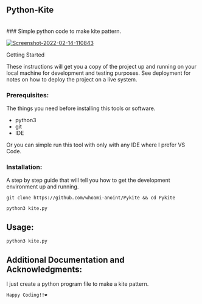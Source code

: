 ## Python-Kite
<br>
### Simple python code to make kite pattern.

<a href="https://ibb.co/N3cxrZ8"><img src="https://i.ibb.co/GJz79cK/Screenshot-2022-02-14-110843.jpg" alt="Screenshot-2022-02-14-110843" border="0"></a>

Getting Started

These instructions will get you a copy of the project up and running on your local machine for development and testing purposes. See deployment for notes on how to deploy the project on a live system.

### Prerequisites:

The things you need before installing this tools or software.

* python3
* git
* IDE

Or you can simple run this tool with only with any IDE where I prefer VS Code.


### Installation:

A step by step guide that will tell you how to get the development environment up and running.

```
git clone https://github.com/whoami-anoint/Pykite && cd Pykite
```
```
python3 kite.py
```


## Usage:
```
python3 kite.py
```

## Additional Documentation and Acknowledgments:
I just create a python program file to make a kite pattern.

```Happy Coding!!❤️```
